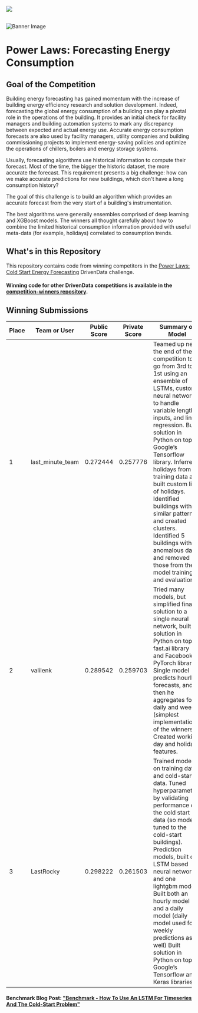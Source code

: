 [<img src='https://community.drivendata.org/uploads/default/optimized/1X/e055d38472b1ae95f54110375180ceb4449c026b_1_690x111.png'>](https://www.drivendata.org/)
<br><br>

![Banner Image](https://s3.amazonaws.com/drivendata-public-assets/se-challenge-1-banner.jpg)

#  Power Laws: Forecasting Energy Consumption

## Goal of the Competition

Building energy forecasting has gained momentum with the increase of building energy efficiency research and solution development. Indeed, forecasting the global energy consumption of a building can play a pivotal role in the operations of the building. It provides an initial check for facility managers and building automation systems to mark any discrepancy between expected and actual energy use. Accurate energy consumption forecasts are also used by facility managers, utility companies and building commissioning projects to implement energy-saving policies and optimize the operations of chillers, boilers and energy storage systems.

Usually, forecasting algorithms use historical information to compute their forecast. Most of the time, the bigger the historic dataset, the more accurate the forecast. This requirement presents a big challenge: how can we make accurate predictions for new buildings, which don't have a long consumption history?

The goal of this challenge is to build an algorithm which provides an accurate forecast from the very start of a building's instrumentation.

The best algorithms were generally ensembles comprised of deep learning and XGBoost models. The winners all thought carefully about how to combine the limited historical consumption information provided with useful meta-data (for example, holidays) correlated to consumption trends.

## What's in this Repository
This repository contains code from winning competitors in the [Power Laws: Cold Start Energy Forecasting](https://www.drivendata.org/competitions/55/schneider-cold-start/) DrivenData challenge.

#### Winning code for other DrivenData competitions is available in the [competition-winners repository](https://github.com/drivendataorg/competition-winners).


## Winning Submissions

Place |Team or User | Public Score | Private Score | Summary of Model
--- | --- | --- | --- | ---
1 | last_minute_team | 0.272444    | 0.257776   | Teamed up near the end of the competition to go from 3rd to 1st using an ensemble of LSTMs, custom neural networks to handle variable length inputs, and linear regression. Built solution in Python on top of Google’s Tensorflow library. Inferred holidays from training data and built custom list of holidays. Identified buildings with similar patterns and created clusters. Identified 5 buildings with anomalous data, and removed those from the model training and evaluation.
2 | valilenk | 0.289542    | 0.259703 | Tried many models, but simplified final solution to a single neural network, built solution in Python on top of fast.ai library and Facebook’s PyTorch library. Single model predicts hourly forecasts, and then he aggregates for daily and weekly (simplest implementation of the winners). Created working day and holiday features.
3 | LastRocky | 0.298222 | 0.261503 |Trained model on training data, and cold-start data. Tuned hyperparameters by validating performance on the cold start data (so model is tuned to the cold-start buildings). Prediction models, built one LSTM based neural network and one lightgbm model. Built both an hourly model and a daily model (daily model used for weekly predictions as well) Built solution in Python on top of Google’s Tensorflow and Keras libraries.

#### Benchmark Blog Post: ["Benchmark - How To Use An LSTM For Timeseries And The Cold-Start Problem"](http://drivendata.co/blog/benchmark-cold-start-lstm-deep-learning/)
